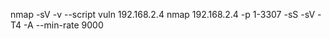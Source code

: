 nmap -sV -v --script vuln 192.168.2.4
nmap  192.168.2.4  -p 1-3307 -sS  -sV -T4 -A  --min-rate 9000

